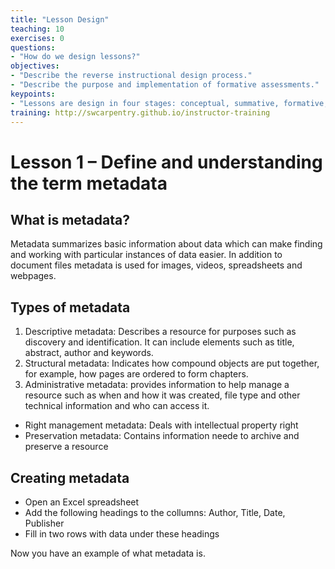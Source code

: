 ```yaml
---
title: "Lesson Design"
teaching: 10
exercises: 0
questions:
- "How do we design lessons?"
objectives:
- "Describe the reverse instructional design process."
- "Describe the purpose and implementation of formative assessments."
keypoints:
- "Lessons are design in four stages: conceptual, summative, formative, and connective."
training: http://swcarpentry.github.io/instructor-training
---
```


# Lesson 1 – Define and understanding the term metadata

## What is metadata?

Metadata summarizes basic information about data which can make finding and working with particular instances of data easier.  In addition to document files metadata is used for images, videos, spreadsheets and webpages.

## Types of metadata

1. Descriptive metadata:  Describes a resource for purposes such as discovery and identification.  It can include elements such as title, abstract, author and keywords.
2. Structural metadata:  Indicates how compound objects are put together, for example, how pages are ordered to form chapters.
3. Administrative metadata:  provides information to help manage a resource such as when and how it was created, file type and other technical information and who can access it.

- Right management metadata:  Deals with intellectual property right
- Preservation metadata:  Contains information neede to archive and preserve a resource
 
## Creating metadata
- Open an Excel spreadsheet
- Add the following headings to the collumns:  Author, Title, Date, Publisher
- Fill in two rows with data under these headings

Now you have an example of what metadata is.


